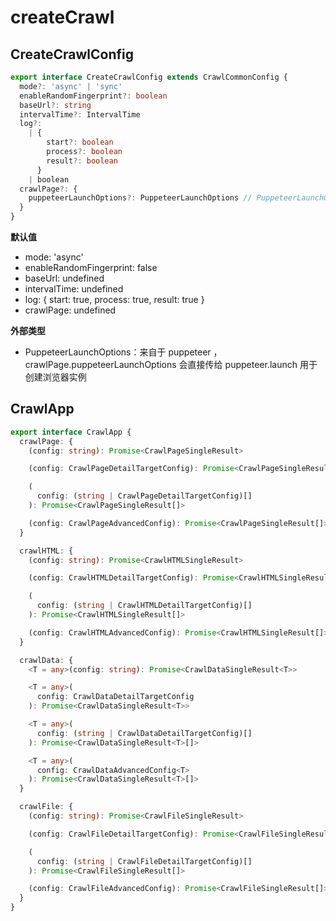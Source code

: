 # createCrawl

## CreateCrawlConfig

```ts
export interface CreateCrawlConfig extends CrawlCommonConfig {
  mode?: 'async' | 'sync'
  enableRandomFingerprint?: boolean
  baseUrl?: string
  intervalTime?: IntervalTime
  log?:
    | {
        start?: boolean
        process?: boolean
        result?: boolean
      }
    | boolean
  crawlPage?: {
    puppeteerLaunchOptions?: PuppeteerLaunchOptions // PuppeteerLaunchOptions 来自于 puppeteer
  }
}
```

**默认值**

- mode: 'async'
- enableRandomFingerprint: false
- baseUrl: undefined
- intervalTime: undefined
- log: { start: true, process: true, result: true }
- crawlPage: undefined

**外部类型**

- PuppeteerLaunchOptions：来自于 puppeteer ，crawlPage.puppeteerLaunchOptions 会直接传给 puppeteer.launch 用于创建浏览器实例

## CrawlApp

```ts
export interface CrawlApp {
  crawlPage: {
    (config: string): Promise<CrawlPageSingleResult>

    (config: CrawlPageDetailTargetConfig): Promise<CrawlPageSingleResult>

    (
      config: (string | CrawlPageDetailTargetConfig)[]
    ): Promise<CrawlPageSingleResult[]>

    (config: CrawlPageAdvancedConfig): Promise<CrawlPageSingleResult[]>
  }

  crawlHTML: {
    (config: string): Promise<CrawlHTMLSingleResult>

    (config: CrawlHTMLDetailTargetConfig): Promise<CrawlHTMLSingleResult>

    (
      config: (string | CrawlHTMLDetailTargetConfig)[]
    ): Promise<CrawlHTMLSingleResult[]>

    (config: CrawlHTMLAdvancedConfig): Promise<CrawlHTMLSingleResult[]>
  }

  crawlData: {
    <T = any>(config: string): Promise<CrawlDataSingleResult<T>>

    <T = any>(
      config: CrawlDataDetailTargetConfig
    ): Promise<CrawlDataSingleResult<T>>

    <T = any>(
      config: (string | CrawlDataDetailTargetConfig)[]
    ): Promise<CrawlDataSingleResult<T>[]>

    <T = any>(
      config: CrawlDataAdvancedConfig<T>
    ): Promise<CrawlDataSingleResult<T>[]>
  }

  crawlFile: {
    (config: string): Promise<CrawlFileSingleResult>

    (config: CrawlFileDetailTargetConfig): Promise<CrawlFileSingleResult>

    (
      config: (string | CrawlFileDetailTargetConfig)[]
    ): Promise<CrawlFileSingleResult[]>

    (config: CrawlFileAdvancedConfig): Promise<CrawlFileSingleResult[]>
  }
}
```
